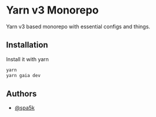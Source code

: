 # Yarn v3 Monorepo

Yarn v3 based monorepo with essential configs and things.

## Installation

Install it with yarn

```bash
yarn
yarn gaia dev
```

## Authors

- [@spa5k](https://www.github.com/spa5k)

